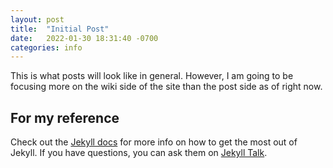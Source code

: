 ```yaml
---
layout: post
title:  "Initial Post"
date:   2022-01-30 18:31:40 -0700
categories: info
---
```


This is what posts will look like in general. However, I am going to be focusing more on the wiki side of the site than the post side as of right now.

## For my reference
Check out the [Jekyll docs][jekyll-docs] for more info on how to get the most out of Jekyll. If you have questions, you can ask them on [Jekyll Talk][jekyll-talk].

[jekyll-docs]: https://jekyllrb.com/docs/home
[jekyll-gh]:   https://github.com/jekyll/jekyll
[jekyll-talk]: https://talk.jekyllrb.com/

